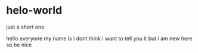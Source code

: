 # helo-world
just a short one

hello everyone my name is i dont think i want to tell you it but i am new here so be nice
